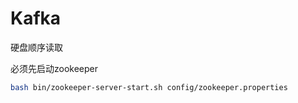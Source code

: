 # Kafka

硬盘顺序读取

必须先启动zookeeper

```bash
bash bin/zookeeper-server-start.sh config/zookeeper.properties
```

